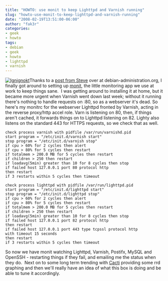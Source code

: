 ```yaml
---
title: "HOWTO: use monit to keep Lighttpd and Varnish running"
slug: "howto-use-monit-to-keep-lighttpd-and-varnish-running"
date: "2008-02-19T13:51:00-06:00"
author: "fak3r"
categories:
- geek
- howto
tags:
- debian
- geek
- howto
- lighttpd
- varnish
---
```


[![Ignignokt](http://www.fak3r.com/wp-content/uploads/2008/02/ignignokt2.thumbnail.gif)](http://www.fak3r.com/2008/02/19/howto-use-monit-to-keep-lighttpd-and-varnish-running/ignignokt/)Thanks to a [post from Steve](http://www.debian-administration.org/users/Steve/weblog/32) over at debian-administration.org, I finally got around to setting up [monit](http://www.tildeslash.com/monit/), the little monitoring app we use at work to keep things sane.  I was getting around to installing it at home, but it became more urgent when Varnish went down last week; without it running there's nothing to handle requests on :80, so as a webserver it's dead. So here's my monitrc for the webserver Lighttpd fronted by Varnish, acting in the reverse proxy/http accel role. Varn is listening on 80, then, if things aren't cached, it forwards things on to Lighttpd listening on 82. Lighty also listens on the standard 443 for HTTPS requests, so we check that as well.

    
    check process varnish with pidfile /var/run/varnishd.pid
    start program = "/etc/init.d/varnish start"
    stop program = "/etc/init.d/varnish stop"
    if cpu > 60% for 2 cycles then alert
    if cpu > 80% for 5 cycles then restart
    if totalmem > 200.0 MB for 5 cycles then restart
    if children > 250 then restart
    if loadavg(5min) greater than 10 for 8 cycles then stop
    if failed host 127.0.0.1 port 80 protocol http
    then restart
    if 3 restarts within 5 cycles then timeout
    
    check process lighttpd with pidfile /var/run/lighttpd.pid
    start program = "/etc/init.d/lighttpd start"
    stop program = "/etc/init.d/lighttpd stop"
    if cpu > 60% for 2 cycles then alert
    if cpu > 80% for 5 cycles then restart
    if totalmem > 200.0 MB for 5 cycles then restart
    if children > 250 then restart
    if loadavg(5min) greater than 10 for 8 cycles then stop
    if failed host 127.0.0.1 port 82 protocol http
    then restart
    if failed host 127.0.0.1 port 443 type tcpssl protocol http
    with timeout 15 seconds
    then restart
    if 3 restarts within 5 cycles then timeout


So now we have monit watching Lighttpd, Varnish, Postifx, MySQL and OpenSSH - restarting things if they fail, and emailing me the status when they do.  Next on to some long term trending with [Cacti](http://www.cacti.net/) providing some rrd graphing and then we'll really have an idea of what this box is doing and be able to tune it accordingly.
